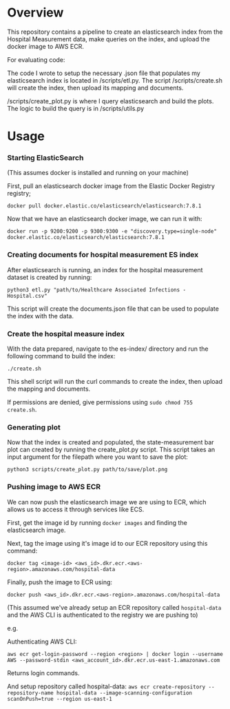 # Overview

This repository contains a pipeline to create an elasticsearch index from the Hospital Measurement data, make queries on the index, and upload the docker image to AWS ECR.

For evaluating code:

The code I wrote to setup the necessary .json file that populates my elasticsearch index is located in /scripts/etl.py.
The script /scripts/create.sh will create the index, then upload its mapping and documents.

/scripts/create_plot.py is where I query elasticsearch and build the plots. The logic to build the query is in /scripts/utils.py


# Usage

### Starting ElasticSearch
(This assumes docker is installed and running on your machine)

First, pull an elasticsearch docker image from the Elastic Docker Registry registry;

`docker pull docker.elastic.co/elasticsearch/elasticsearch:7.8.1`


Now that we have an elasticsearch docker image, we can run it with:

`docker run -p 9200:9200 -p 9300:9300 -e "discovery.type=single-node" docker.elastic.co/elasticsearch/elasticsearch:7.8.1`

### Creating documents for hospital measurement ES index

After elasticsearch is running, an index for the hospital measurement dataset is created by running:

`python3 etl.py "path/to/Healthcare Associated Infections - Hospital.csv"`

This script will create the documents.json file that can be used to populate the index with the data.

### Create the hospital measure index

With the data prepared, navigate to the es-index/ directory and run the following command to build the index:

`./create.sh`

This shell script will run the curl commands to create the index, then upload the mapping and documents.

If permissions are denied, give permissions using `sudo chmod 755 create.sh`.

### Generating plot

Now that the index is created and populated, the state-measurement bar plot can created by running
the create_plot.py script. This script takes an input argument for the filepath where you want
to save the plot:

`python3 scripts/create_plot.py path/to/save/plot.png`

### Pushing image to AWS ECR

We can now push the elasticsearch image we are using to ECR, which allows us to access it through services like ECS.

First, get the image id by running `docker images` and finding the elasticsearch image.

Next, tag the image using it's image id to our ECR repository using this command:

`docker tag <image-id> <aws_id>.dkr.ecr.<aws-region>.amazonaws.com/hospital-data`

Finally, push the image to ECR using:

`docker push <aws_id>.dkr.ecr.<aws-region>.amazonaws.com/hospital-data`


(This assumed we've already setup an ECR repository called `hospital-data` and the AWS CLI is authenticated to the registry we are pushing to)

e.g.

Authenticating AWS CLI:

`aws ecr get-login-password --region <region> | docker login --username AWS --password-stdin <aws_account_id>.dkr.ecr.us-east-1.amazonaws.com`

Returns login commands.

And setup repository called hospital-data:
`aws ecr create-repository --repository-name hospital-data --image-scanning-configuration scanOnPush=true --region us-east-1`

